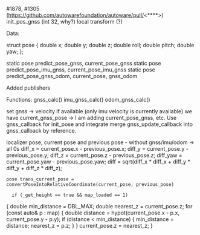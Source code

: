 #1878, #1305 (https://github.com/autowarefoundation/autoware/pull/<****>)
init_pos_gnss (int 32, why?)
local transform (?)

Data:

struct pose
{
  double x;
  double y;
  double z;
  double roll;
  double pitch;
  double yaw;
};

static pose predict_pose_gnss, current_pose_gnss
static pose predict_pose_imu_gnss, current_pose_imu_gnss
static pose predict_pose_gnss_odom, current_pose, gnss_odom


Added publishers

Functions:
gnss_calc()
imu_gnss_calc()
odom_gnss_calc()


set gnss -> velocity if available (only imu velocity is currently available)
we have current_gnss_pose -> I am adding current_pose_gnss, etc. Use gnss_callback for init_pose and integrate
merge gnss_update_callback into gnss_callback by reference.


localizer pose, current pose and previous pose - without gnss/imu/odom -> all 0s
   diff_x = current_pose.x - previous_pose.x;
    diff_y = current_pose.y - previous_pose.y;
    diff_z = current_pose.z - previous_pose.z;
    diff_yaw = current_pose.yaw - previous_pose.yaw;
    diff = sqrt(diff_x * diff_x + diff_y * diff_y + diff_z * diff_z);
    
    
    pose trans_current_pose = convertPoseIntoRelativeCoordinate(current_pose, previous_pose)
    
      if (_get_height == true && map_loaded == 1)
  {
    double min_distance = DBL_MAX;
    double nearest_z = current_pose.z;
    for (const auto& p : map)
    {
      double distance = hypot(current_pose.x - p.x, current_pose.y - p.y);
      if (distance < min_distance)
      {
        min_distance = distance;
        nearest_z = p.z;
      }
    }
    current_pose.z = nearest_z;
  }
